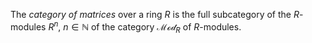 The *category of matrices* over a ring $R$ is the full subcategory of the $R$-modules $R^n$, $n \in \mathbb{N}$ of the category $\mathcal{Mod}_{R}$ of $R$-modules.
